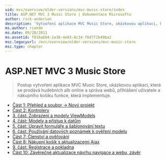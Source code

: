 ```yaml
---
uid: mvc/overview/older-versions/mvc-music-store/index
title: ASP.NET MVC 3 Music Store | Dokumentace Microsoftu
author: rick-anderson
description: 'Vytvoření aplikace MVC Music Store, ukázkovou aplikaci, která se prodává hudebních alb online a, který implementuje Správa webu přihlášení uživatele,...'
ms.author: riande
ms.date: 09/28/2011
ms.assetid: f016a6b4-2a38-4e83-8c34-f6d7f2b49ba2
msc.legacyurl: /mvc/overview/older-versions/mvc-music-store
msc.type: chapter
---
```

<a name="aspnet-mvc-3-music-store"></a>ASP.NET MVC 3 Music Store
====================
> Postup vytvoření aplikace MVC Music Store, ukázkovou aplikaci, která se prodává hudebních alb online a správa webů, přihlášení uživatele a nákupního košíku funkce, která implementuje.


- [Část 1: Přehled a soubor -> Nový projekt](mvc-music-store-part-1.md)
- [Část 2: Kontrolery](mvc-music-store-part-2.md)
- [3. část: Zobrazení a modely ViewModels](mvc-music-store-part-3.md)
- [4. část: Modely a přístup k datům](mvc-music-store-part-4.md)
- [5. část: Upravit formuláře a šablonování textu](mvc-music-store-part-5.md)
- [6. část: Používání datových poznámek k ověření modelu](mvc-music-store-part-6.md)
- [Část 7: Členství a ověřování](mvc-music-store-part-7.md)
- [Část 8: Nákupní košík s aktualizacemi Ajax](mvc-music-store-part-8.md)
- [9. část: Registrace a pokladna](mvc-music-store-part-9.md)
- [Část 10: Závěrečné aktualizace návrhu navigace a webu, závěr](mvc-music-store-part-10.md)
